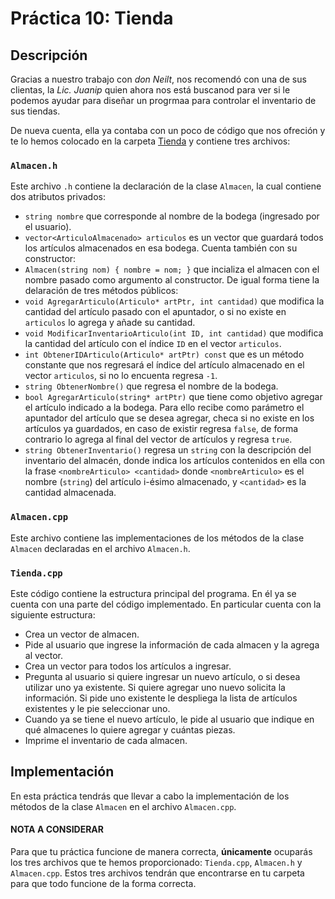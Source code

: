 # Práctica 10: Tienda

## Descripción

Gracias a nuestro trabajo con _don Neilt_, nos recomendó con una de sus clientas, la _Lic. Juanip_ quien ahora nos está buscanod para ver si le podemos ayudar para diseñar un progrmaa para controlar el inventario de sus tiendas.

De nueva cuenta, ella ya contaba con un poco de código que nos ofreción y te lo hemos colocado en la carpeta [Tienda](Tienda) y contiene tres archivos:

### `Almacen.h`
Este archivo `.h` contiene la declaración de la clase `Almacen`, la cual contiene dos atributos privados:
* `string nombre` que corresponde al nombre de la bodega (ingresado por el usuario).
* `vector<ArticuloAlmacenado> articulos` es un vector que guardará todos los artículos almacenados en esa bodega.
Cuenta también con su constructor:
* `Almacen(string nom) { nombre = nom; }` que incializa el almacen con el nombre pasado como argumento al constructor.
De igual forma tiene la delaración de tres métodos públicos:
* `void AgregarArticulo(Articulo* artPtr, int cantidad)` que modifica la cantidad del artículo pasado con el apuntador, o si no existe en `articulos` lo agrega y añade su cantidad.
* `void ModificarInventarioArticulo(int ID, int cantidad)` que modifica la cantidad del artículo con el índice `ID` en el vector `articulos`.
* `int ObtenerIDArticulo(Articulo* artPtr) const` que es un método constante que nos regresará el índice del artículo almacenado en el vector `articulos`, si no lo encuenta regresa `-1`.
* `string ObtenerNombre()` que regresa el nombre de la bodega.
* `bool AgregarArticulo(string* artPtr)` que tiene como objetivo agregar el artículo indicado a la bodega. Para ello recibe como parámetro el apuntador del artículo que se desea agregar, checa si no existe en los artículos ya guardados, en caso de existir regresa `false`, de forma contrario lo agrega al final del vector de artículos y regresa `true`.
* `string ObtenerInventario()` regresa un `string` con la descripción del inventario del almacén, donde indica los artículos contenidos en ella con la frase `<nombreArticulo> <cantidad>` donde `<nombreArticulo>` es el nombre (`string`) del artículo i-ésimo almacenado, y `<cantidad>` es la cantidad almacenada.

### `Almacen.cpp`
Este archivo contiene las implementaciones de los métodos de la clase `Almacen` declaradas en el archivo `Almacen.h`.

### `Tienda.cpp`
Este código contiene la estructura principal del programa. En él ya se cuenta con una parte del código implementado. En particular cuenta con la siguiente estructura:
* Crea un vector de almacen.
* Pide al usuario que ingrese la información de cada almacen y la agrega al vector.
* Crea un vector para todos los artículos a ingresar.
* Pregunta al usuario si quiere ingresar un nuevo artículo, o si desea utilizar uno ya existente. Si quiere agregar uno nuevo solicita la información. Si pide uno existente le despliega la lista de artículos existentes y le pie seleccionar uno.
* Cuando ya se tiene el nuevo artículo, le pide al usuario que indique en qué almacenes lo quiere agregar y cuántas piezas.
* Imprime el inventario de cada almacen.

## Implementación
En esta práctica tendrás que llevar a cabo la implementación de los métodos de la clase `Almacen` en el archivo `Almacen.cpp`.

#### NOTA A CONSIDERAR
Para que tu práctica funcione de manera correcta, **únicamente** ocuparás los tres archivos que te hemos proporcionado: `Tienda.cpp`, `Almacen.h` y `Almacen.cpp`. Estos tres archivos tendrán que encontrarse en tu carpeta para que todo funcione de la forma correcta.
